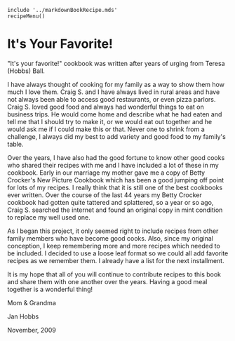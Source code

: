 ~~~ markdown-script
include '../markdownBookRecipe.mds'
recipeMenu()
~~~

# It's Your Favorite!

"It's your favorite!" cookbook was written after years of urging from Teresa (Hobbs) Ball.

I have always thought of cooking for my family as a way to show them how much I love them. Craig S.
and I have always lived in rural areas and have not always been able to access good restaurants, or
even pizza parlors. Craig S. loved good food and always had wonderful things to eat on business
trips. He would come home and describe what he had eaten and tell me that I should try to make it,
or we would eat out together and he would ask me if I could make this or that. Never one to shrink
from a challenge, I always did my best to add variety and good food to my family's table.

Over the years, I have also had the good fortune to know other good cooks who shared their recipes
with me and I have included a lot of these in my cookbook. Early in our marriage my mother gave me a
copy of Betty Crocker's New Picture Cookbook which has been a good jumping off point for lots of my
recipes. I really think that it is still one of the best cookbooks ever written. Over the course of
the last 44 years my Betty Crocker cookbook had gotten quite tattered and splattered, so a year or
so ago, Craig S. searched the internet and found an original copy in mint condition to replace my
well used one.

As I began this project, it only seemed right to include recipes from other family members who have
become good cooks. Also, since my original conception, I keep remembering more and more recipes
which needed to be included. I decided to use a loose leaf format so we could all add favorite
recipes as we remember them. I already have a list for the next installment.

It is my hope that all of you will continue to contribute recipes to this book and share them with
one another over the years. Having a good meal together is a wonderful thing!

Mom  & Grandma

Jan Hobbs

November, 2009
